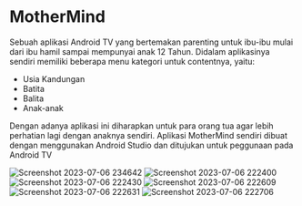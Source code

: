 # MotherMind 


  Sebuah aplikasi Android TV yang bertemakan parenting untuk ibu-ibu mulai dari ibu hamil sampai mempunyai anak 12 Tahun. Didalam aplikasinya sendiri memiliki beberapa menu kategori untuk contentnya, yaitu:
- Usia Kandungan
- Batita
- Balita
- Anak-anak
  
Dengan adanya aplikasi ini diharapkan untuk para orang tua agar lebih perhatian lagi dengan anaknya sendiri.
Aplikasi MotherMind sendiri dibuat dengan menggunakan Android Studio dan ditujukan untuk peggunaan pada Android TV



![Screenshot 2023-07-06 234642](https://github.com/AddiiiSN/MotherMind/assets/115928747/bea6c7ac-428d-42b7-be5a-0740e87d2939)
![Screenshot 2023-07-06 222400](https://github.com/AddiiiSN/MotherMind/assets/115928747/5711de6a-f02a-4829-aa84-0545a1607b5b)
![Screenshot 2023-07-06 222430](https://github.com/AddiiiSN/MotherMind/assets/115928747/1df57882-212f-42e2-b7e9-206f365bf50b)
![Screenshot 2023-07-06 222609](https://github.com/AddiiiSN/MotherMind/assets/115928747/0e86dd22-c13a-457b-9205-78f3a1e916e6)
![Screenshot 2023-07-06 222631](https://github.com/AddiiiSN/MotherMind/assets/115928747/1f231726-44ec-4457-b003-b13bec4f0f97)
![Screenshot 2023-07-06 222706](https://github.com/AddiiiSN/MotherMind/assets/115928747/0f0c7a96-53b1-4395-b0ba-c8f11583904d)

